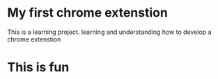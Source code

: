 # My first chrome extenstion
This is a learning project. learning and understanding how to develop a chrome extenstion
# This is fun